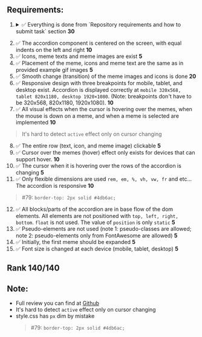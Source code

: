 ## Requirements:

<!--  complete: &#09989;
      incomplete: &#10071;
      unperform: &#10060;
      note: &#08505;
      ## Unperformed and incomplete items:
-->

1. <details><summary> &#09989; Everything is done from `Repository requirements and how to submit task` section <b>30</b></summary>

    1. &#09989; Create public repository `cssBayan`
    2. &#09989; Create `gh-pages` branch (if you don't have)
    3. &#09989; Switched to it (gh-pages) and create folder called `cssBayan`. Your deployed accordion will be available,
      e.g.: `https://${YOUR_GITHUB_NAME}.github.io/cssBayan/cssBayan/index.html`
    4. &#09989; Implement your solutions in this folder (cssBayan). There should be at least **5** commits.
    5. &#09989; [You should call your commits accordingly to the guideline](https://docs.rs.school/#/git-convention) + Each your commit should contain time-stamp.
    6. &#09989; When the solution is ready - open Pull Request from `gh-pages` branch to `main` branch. Pull Request name should be equal to the task name. [Description of the Pull Request should be accordingly to the guideline](https://docs.rs.school/#/pull-request-review-process?id=%D0%A2%D1%80%D0%B5%D0%B1%D0%BE%D0%B2%D0%B0%D0%BD%D0%B8%D1%8F-%D0%BA-pull-request-pr). Do NOT merge this Pull Request. The link to this Pull Request should be submitted to the cross check form. Pull request should contain full description - what was done and what was skipped.

  </details>
  
2. &#09989; The accordion component is centered on the screen, with equal indents on the left and right **10**
3. &#09989; Icons, meme texts and meme images are exist **5**
4. &#09989; Placement of the meme, icons and meme text are the same as in provided example gif images **5**
5. &#09989; Smooth change (transition) of the meme images and icons is done **20**
6. &#09989; Responsive design with three breakpoints for mobile, tablet, and desktop exist. Accordion is displayed correctly at `mobile 320x568, tablet 820x1180, desktop 1920×1080`. (Note:  breakpoints don't have to be 320x568, 820x1180, 1920x1080). **10**
7. &#09989; All visual effects when the cursor is hovering over the memes, when the mouse is down on a meme, and when a meme is selected are implemented **10**
  > It's hard to detect `active` effect only on cursor changing
8. &#09989; The entire row (text, icon, and meme image) clickable **5**
9. &#09989; Cursor over the memes (hover) effect only exists for devices that can support hover. **10**
10. &#09989; The cursor when it is hovering over the rows of the accordion is changing **5**
11. &#09989; Only flexible dimensions are used `rem, em, %, vh, vw, fr` and etc... The accordion is responsive **10**
  > #79:  `border-top: 2px solid #4db6ac;`
12. &#09989; All blocks/parts of the accordion are in base flow of the dom elements. All elements are not positioned with `top, left, right, bottom`. `float` is not used. The value of `position` is only `static` **5**
13. &#09989; Pseudo-elements are not used (note 1: pseudo-classes are allowed; note 2: pseudo-elements only from FontAwesome are allowed) **5**
14. &#09989; Initially, the first meme should be expanded **5**
15. &#09989; Font size is changed at each device (mobile, tablet, desktop) **5**

## Rank 140/140

## Note:
- Full review you can find at [Github](https://github.com/nduchin/RSSchool-cross-check)
- It's hard to detect `active` effect only on cursor changing
- style.css has `px` dim by mistake
  > #79:  `border-top: 2px solid #4db6ac;`
<!--
- If you fix some of issues, please contact me at [telegram](https://t.me/nduchin) or [discord](https://discordapp.com/users/nduchin)
-->